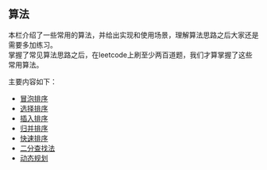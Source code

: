 ## 算法
本栏介绍了一些常用的算法，并给出实现和使用场景，理解算法思路之后大家还是需要多加练习。<br>
掌握了常见算法思路之后，在leetcode上刷至少两百道题，我们才算掌握了这些常用算法。

主要内容如下：
- [冒泡排序](bubblesort)
- [选择排序](selectionSort)
- [插入排序](insertSort)
- [归并排序](mergeSort)
- [快速排序](quickSort)
- [二分查找法](binarySearch)
- [动态规划](dp)

